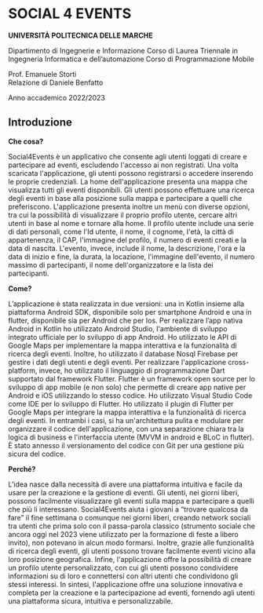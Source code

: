 # SOCIAL 4 EVENTS

**UNIVERSITÀ POLITECNICA DELLE MARCHE**

Dipartimento di Ingegnerie e Informazione
Corso di Laurea Triennale in Ingegneria Informatica e dell’automazione
Corso di Programmazione Mobile

Prof. Emanuele Storti			
Relazione di Daniele Benfatto

Anno accademico 2022/2023

## Introduzione
 
**Che cosa?**

Social4Events è un applicativo che consente agli utenti loggati di creare e partecipare ad eventi, escludendo l'accesso ai non registrati. Una volta scaricata l'applicazione, gli utenti possono registrarsi o accedere inserendo le proprie credenziali. La home dell'applicazione presenta una mappa che visualizza tutti gli eventi disponibili. Gli utenti possono effettuare una ricerca degli eventi in base alla posizione sulla mappa e partecipare a quelli che preferiscono. L'applicazione presenta inoltre un menù con diverse opzioni, tra cui la possibilità di visualizzare il proprio profilo utente, cercare altri utenti in base al nome e tornare alla home. Il profilo utente include una serie di dati personali, come l'Id utente, il nome, il cognome, l'età, la città di appartenenza, il CAP, l'immagine del profilo, il numero di eventi creati e la data di nascita. L'evento, invece, include il nome, la descrizione, l'ora e la data di inizio e fine, la durata, la locazione, l'immagine dell'evento, il numero massimo di partecipanti, il nome dell'organizzatore e la lista dei partecipanti. 

**Come?**

L’applicazione è stata realizzata in due versioni: una in Kotlin insieme alla piattaforma Android SDK, disponibile solo per smartphone Android e una in flutter, disponibile sia per Android che per Ios. Per realizzare l’app nativa Android in Kotlin ho utilizzato Android Studio, l'ambiente di sviluppo integrato ufficiale per lo sviluppo di app Android. Ho utilizzato le API di Google Maps per implementare la mappa interattiva e la funzionalità di ricerca degli eventi. Inoltre, ho utilizzato il database Nosql Firebase per gestire i dati degli utenti e degli eventi.
Per realizzare l'applicazione cross-platform, invece, ho utilizzato il linguaggio di programmazione Dart supportato dal framework Flutter. Flutter è un framework open source per lo sviluppo di app mobile (e non solo) che permette di creare app native per Android e iOS utilizzando lo stesso codice. Ho utilizzato Visual Studio Code come IDE per lo sviluppo di Flutter. Ho utilizzato il plugin di Flutter per Google Maps per integrare la mappa interattiva e la funzionalità di ricerca degli eventi. 
In entrambi i casi, si ha un'architettura pulita e modulare per organizzare il codice dell'applicazione, con una separazione chiara tra la logica di business e l'interfaccia utente (MVVM in android e BLoC in flutter). È stato annesso il versionamento del codice con Git per una gestione più sicura del codice. 

**Perché?**

L’idea nasce dalla necessità di avere una piattaforma intuitiva e facile da usare per la creazione e la gestione di eventi. Gli utenti, nei giorni liberi, possono facilmente visualizzare gli eventi sulla mappa e partecipare a quelli che più li interessano. Social4Events aiuta i giovani a “trovare qualcosa da fare” il fine settimana o comunque nei giorni liberi, creando network sociali tra utenti che prima solo con il passa-parola classico (strumento sociale che ancora oggi nel 2023 viene utilizzato per la formazione di feste a libero invito), non potevano in alcun modo formarsi. Inoltre, grazie alle funzionalità di ricerca degli eventi, gli utenti possono trovare facilmente eventi vicino alla loro posizione geografica. Infine, l'applicazione offre la possibilità di creare un profilo utente personalizzato, con cui gli utenti possono condividere informazioni su di loro e connettersi con altri utenti che condividono gli stessi interessi. In sintesi, l'applicazione offre una soluzione innovativa e completa per la creazione e la partecipazione ad eventi, fornendo agli utenti una piattaforma sicura, intuitiva e personalizzabile.


